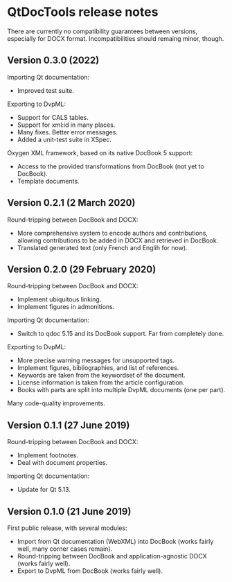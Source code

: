 QtDocTools release notes
========================

There are currently no compatibility guarantees between versions, especially 
for DOCX format. Incompatibilities should remaing minor, though.


Version 0.3.0 (2022)
----------------------------

Importing Qt documentation: 

* Improved test suite.

Exporting to DvpML: 

* Support for CALS tables.
* Support for xml:id in many places.
* Many fixes. Better error messages.
* Added a unit-test suite in XSpec.

Oxygen XML framework, based on its native DocBook 5 support:

* Access to the provided transformations from DocBook (not yet to DocBook).
* Template documents.


Version 0.2.1 (2 March 2020)
----------------------------

Round-tripping between DocBook and DOCX: 

* More comprehensive system to encode authors and contributions, allowing 
  contributions to be added in DOCX and retrieved in DocBook.
* Translated generated text (only French and Englih for now). 


Version 0.2.0 (29 February 2020)
--------------------------------

Round-tripping between DocBook and DOCX: 

* Implement ubiquitous linking.
* Implement figures in admonitions.

Importing Qt documentation: 

* Switch to qdoc 5.15 and its DocBook support. Far from completely done.

Exporting to DvpML: 

* More precise warning messages for unsupported tags.
* Implement figures, bibliographies, and list of references.
* Keywords are taken from the keywordset of the document.
* License information is taken from the article configuration. 
* Books with parts are split into multiple DvpML documents (one per part).

Many code-quality improvements.


Version 0.1.1 (27 June 2019)
----------------------------

Round-tripping between DocBook and DOCX: 

* Implement footnotes. 
* Deal with document properties. 

Importing Qt documentation: 

* Update for Qt 5.13.


Version 0.1.0 (21 June 2019)
----------------------------

First public release, with several modules: 

* Import from Qt documentation (WebXML) into DocBook (works fairly well, many 
  corner cases remain). 
* Round-tripping between DocBook and application-agnostic DOCX (works fairly well). 
* Export to DvpML from DocBook (works fairly well). 
